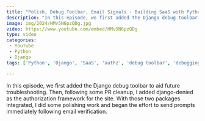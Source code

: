 ```yaml
---
title: "Polish, Debug Toolbar, Email Signals - Building SaaS with Python and Django #193"
description: "In this episode, we first added the Django debug toolbar to aid future troubleshooting. Then, following some PR cleanup, I added django-denied as the authorization framework for the site. With those two packages integrated, I did some polishing work and began the effort to send prompts immediately following email verification."
image: img/2024/HMv5N6pzQDg.jpg
video: https://www.youtube.com/embed/HMv5N6pzQDg
type: video
categories:
 - YouTube
 - Python
 - Django
tags: ['Python', 'Django', 'SaaS', 'authz', 'debug toolbar', 'debugging']

---
```


In this episode, we first added the Django debug toolbar to aid future troubleshooting. Then, following some PR cleanup, I added django-denied as the authorization framework for the site. With those two packages integrated, I did some polishing work and began the effort to send prompts immediately following email verification.
